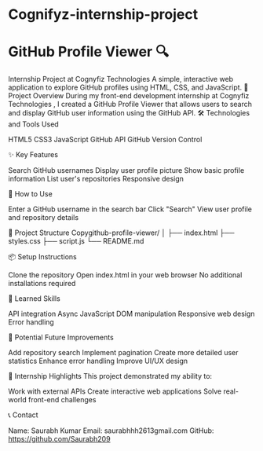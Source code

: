 # Cognifyz-internship-project

# GitHub Profile Viewer 🔍
Internship Project at Cognyfiz Technologies
A simple, interactive web application to explore GitHub profiles using  HTML, CSS, and JavaScript.
🌟 Project Overview
During my front-end development internship at Cognyfiz Technologies , I created a GitHub Profile Viewer that allows users to search and display GitHub user information using the GitHub API.
🛠 Technologies and Tools Used

HTML5
CSS3
JavaScript
GitHub API
GitHub
Version Control


✨ Key Features

Search GitHub usernames
Display user profile picture
Show basic profile information
List user's repositories
Responsive design

🚀 How to Use

Enter a GitHub username in the search bar
Click "Search"
View user profile and repository details

🔧 Project Structure
Copygithub-profile-viewer/
│
├── index.html
├── styles.css
├── script.js
└── README.md

📦 Setup Instructions

Clone the repository
Open index.html in your web browser
No additional installations required
  

🌈 Learned Skills

API integration
Async JavaScript
DOM manipulation
Responsive web design
Error handling

🚧 Potential Future Improvements

Add repository search
Implement pagination
Create more detailed user statistics
Enhance error handling
Improve UI/UX design

📝 Internship Highlights
This project demonstrated my ability to:

Work with external APIs
Create interactive web applications
Solve real-world front-end challenges


📞 Contact

Name: Saurabh Kumar
Email: saurabhhh2613gmail.com
GitHub: https://github.com/Saurabh209
